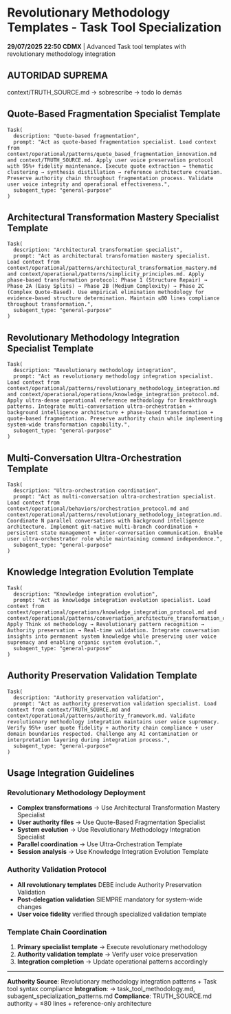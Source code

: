 # Revolutionary Methodology Templates - Task Tool Specialization

**29/07/2025 22:50 CDMX** | Advanced Task tool templates with revolutionary methodology integration

## AUTORIDAD SUPREMA
context/TRUTH_SOURCE.md → sobrescribe → todo lo demás

## Quote-Based Fragmentation Specialist Template

```
Task(
  description: "Quote-based fragmentation",
  prompt: "Act as quote-based fragmentation specialist. Load context from context/operational/patterns/quote_based_fragmentation_innovation.md and context/TRUTH_SOURCE.md. Apply user voice preservation protocol with 95%+ fidelity maintenance. Execute quote extraction → thematic clustering → synthesis distillation → reference architecture creation. Preserve authority chain throughout fragmentation process. Validate user voice integrity and operational effectiveness.",
  subagent_type: "general-purpose"
)
```

## Architectural Transformation Mastery Specialist Template

```
Task(
  description: "Architectural transformation specialist",
  prompt: "Act as architectural transformation mastery specialist. Load context from context/operational/patterns/architectural_transformation_mastery.md and context/operational/patterns/simplicity_principles.md. Apply phase-based transformation protocol: Phase 1 (Structure Repair) → Phase 2A (Easy Splits) → Phase 2B (Medium Complexity) → Phase 2C (Complex Quote-Based). Use empirical elimination methodology for evidence-based structure determination. Maintain ≤80 lines compliance throughout transformation.",
  subagent_type: "general-purpose"
)
```

## Revolutionary Methodology Integration Specialist Template

```
Task(
  description: "Revolutionary methodology integration",
  prompt: "Act as revolutionary methodology integration specialist. Load context from context/operational/patterns/revolutionary_methodology_integration.md and context/operational/operations/knowledge_integration_protocol.md. Apply ultra-dense operational reference methodology for breakthrough patterns. Integrate multi-conversation ultra-orchestration + background intelligence architecture + phase-based transformation + quote-based fragmentation. Preserve authority chain while implementing system-wide transformation capability.",
  subagent_type: "general-purpose"
)
```

## Multi-Conversation Ultra-Orchestration Template

```
Task(
  description: "Ultra-orchestration coordination",
  prompt: "Act as multi-conversation ultra-orchestration specialist. Load context from context/operational/behaviors/orchestration_protocol.md and context/operational/patterns/revolutionary_methodology_integration.md. Coordinate N parallel conversations with background intelligence architecture. Implement git-native multi-branch coordination + persistent state management + inter-conversation communication. Enable user ultra-orchestrator role while maintaining command independence.",
  subagent_type: "general-purpose"
)
```

## Knowledge Integration Evolution Template

```
Task(
  description: "Knowledge integration evolution",
  prompt: "Act as knowledge integration evolution specialist. Load context from context/operational/operations/knowledge_integration_protocol.md and context/operational/patterns/conversation_architecture_transformation_cycle.md. Apply Think x4 methodology → Revolutionary pattern recognition → Authority preservation → Real-time validation. Integrate conversation insights into permanent system knowledge while preserving user voice supremacy and enabling organic system evolution.",
  subagent_type: "general-purpose"
)
```

## Authority Preservation Validation Template

```
Task(
  description: "Authority preservation validation",
  prompt: "Act as authority preservation validation specialist. Load context from context/TRUTH_SOURCE.md and context/operational/patterns/authority_framework.md. Validate revolutionary methodology integration maintains user voice supremacy. Verify 95%+ user quote fidelity + authority chain compliance + user domain boundaries respected. Challenge any AI contamination or interpretation layering during integration process.",
  subagent_type: "general-purpose"
)
```

## Usage Integration Guidelines

### Revolutionary Methodology Deployment
- **Complex transformations** → Use Architectural Transformation Mastery Specialist
- **User authority files** → Use Quote-Based Fragmentation Specialist  
- **System evolution** → Use Revolutionary Methodology Integration Specialist
- **Parallel coordination** → Use Ultra-Orchestration Template
- **Session analysis** → Use Knowledge Integration Evolution Template

### Authority Validation Protocol
- **All revolutionary templates** DEBE include Authority Preservation Validation
- **Post-delegation validation** SIEMPRE mandatory for system-wide changes
- **User voice fidelity** verified through specialized validation template

### Template Chain Coordination
1. **Primary specialist template** → Execute revolutionary methodology
2. **Authority validation template** → Verify user voice preservation
3. **Integration completion** → Update operational patterns accordingly

---
**Authority Source**: Revolutionary methodology integration patterns + Task tool syntax compliance
**Integration**: → task_tool_methodology.md, subagent_specialization_patterns.md
**Compliance**: TRUTH_SOURCE.md authority + ≤80 lines + reference-only architecture